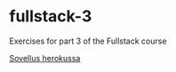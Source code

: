 # fullstack-3
Exercises for part 3 of the Fullstack course


[Sovellus herokussa](https://serene-springs-50556.herokuapp.com/)